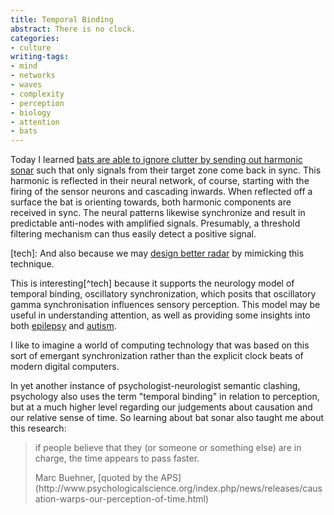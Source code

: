 ```yaml
---
title: Temporal Binding
abstract: There is no clock.
categories:
- culture
writing-tags:
- mind
- networks
- waves
- complexity
- perception
- biology
- attention
- bats
---
```


Today I learned [bats are able to ignore clutter by sending out harmonic sonar](http://jeb.biologists.org/content/217/16/2834.abstract) such that only signals from their target zone come back in sync. This harmonic is reflected in their neural network, of course, starting with the firing of the sensor neurons and cascading inwards. When reflected off a surface the bat is orienting towards, both harmonic components are received in sync. The neural patterns likewise synchronize and result in predictable anti-nodes with amplified signals. Presumably, a threshold filtering mechanism can thus easily detect a positive signal.

[tech]: And also because we may [design better radar](https://news.brown.edu/articles/2014/08/sonar) by mimicking this technique.

This is interesting[^tech] because it supports the neurology model of temporal binding, 
oscillatory synchronization, which posits that oscillatory gamma synchronisation influences sensory perception. This model may be useful in understanding attention, as well as providing some insights into both [epilepsy](http://link.springer.com/article/10.1007/BF03178284) and [autism](http://www.citeulike.org/user/sam1001/article/2478210).

I like to imagine a world of computing technology that was based on this sort of emergant synchronization rather than the explicit clock beats of modern digital computers.

In yet another instance of psychologist-neurologist semantic clashing, psychology also uses the term "temporal binding" in relation to perception, but at a much higher level regarding our judgements about causation and our relative sense of time. So learning about bat sonar also taught me about this research:
> if people believe that they (or someone or something else) are in charge, the time appears to pass faster.
> <footer>Marc Buehner, [quoted by the APS](http://www.psychologicalscience.org/index.php/news/releases/causation-warps-our-perception-of-time.html)</footer>
